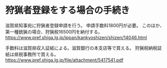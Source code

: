 # 狩猟者登録をする場合の手続き

滋賀県知事宛に狩猟者登録申請を行う。
申請手数料1800円が必要。
このほか、第一種銃猟の場合、狩猟税16500円を納付する。
https://www.pref.shiga.lg.jp/ippan/kankyoshizen/shizen/14046.html

手数料は滋賀県収入証紙による。滋賀銀行の本支店等で買える。
狩猟税納税証紙は県税事務所で買える。
https://www.pref.shiga.lg.jp/file/attachment/5417541.pdf